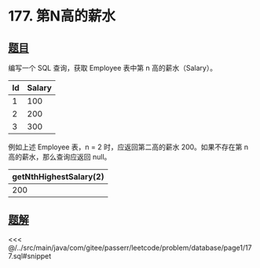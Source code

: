 # 177. 第N高的薪水
## [题目](https://leetcode.cn/problems/nth-highest-salary)

编写一个 SQL 查询，获取 Employee 表中第 n 高的薪水（Salary）。

| Id  | Salary |
|:----|:-------|
| 1   | 100    |
| 2   | 200    |
| 3   | 300    |

例如上述 Employee 表，n = 2 时，应返回第二高的薪水 200。如果不存在第 n 高的薪水，那么查询应返回 null。

| getNthHighestSalary(2) |
|:-----------------------|
| 200                    |


## [题解](https://github.com/PasseRR/JavaLeetCode/blob/master/src/main/java/com/gitee/passerr/leetcode/problem/database/page1/177.sql)

<<< @/../src/main/java/com/gitee/passerr/leetcode/problem/database/page1/177.sql#snippet
